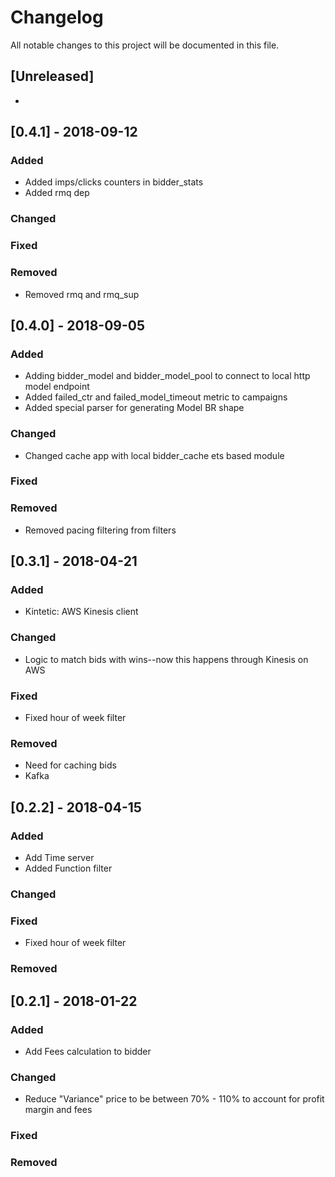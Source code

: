 # Changelog
All notable changes to this project will be documented in this file.


## [Unreleased]
-


## [0.4.1] - 2018-09-12
### Added
- Added imps/clicks counters in bidder_stats
- Added rmq dep

### Changed

### Fixed

### Removed
- Removed rmq and rmq_sup


## [0.4.0] - 2018-09-05
### Added
- Adding bidder_model and bidder_model_pool to connect to local http model endpoint
- Added failed_ctr and failed_model_timeout metric to campaigns
- Added special parser for generating Model BR shape

### Changed
- Changed cache app with local bidder_cache ets based module

### Fixed

### Removed
- Removed pacing filtering from filters


## [0.3.1] - 2018-04-21
### Added
- Kintetic: AWS Kinesis client

### Changed
- Logic to match bids with wins--now this happens through Kinesis on AWS

### Fixed
- Fixed hour of week filter

### Removed
- Need for caching bids
- Kafka


## [0.2.2] - 2018-04-15
### Added
- Add Time server
- Added Function filter

### Changed

### Fixed
- Fixed hour of week filter

### Removed



## [0.2.1] - 2018-01-22
### Added
- Add Fees calculation to bidder

### Changed
- Reduce "Variance" price to be between 70% - 110% to account for profit margin and fees

### Fixed

### Removed

